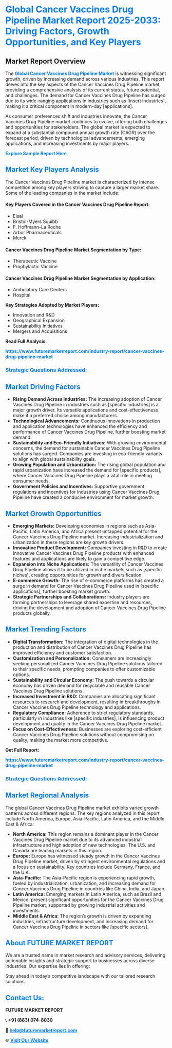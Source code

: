 <h1 style="color: #007BFF;">Global Cancer Vaccines Drug Pipeline Market Report 2025-2033: Driving Factors, Growth Opportunities, and Key Players</h1>

<section id="overview">
<h2>Market Report Overview</h2>
<p>The <a href="https://www.futuremarketreport.com/industry-report/cancer-vaccines-drug-pipeline-market" style="color: #007BFF; text-decoration: none;"><strong>Global Cancer Vaccines Drug Pipeline Market</strong></a> is witnessing significant growth, driven by increasing demand across various industries. This report delves into the key aspects of the Cancer Vaccines Drug Pipeline market, providing a comprehensive analysis of its current status, future potential, and challenges. The demand for Cancer Vaccines Drug Pipeline has surged due to its wide-ranging applications in industries such as [insert industries], making it a critical component in modern-day [applications].</p>
<p>As consumer preferences shift and industries innovate, the Cancer Vaccines Drug Pipeline market continues to evolve, offering both challenges and opportunities for stakeholders. The global market is expected to expand at a substantial compound annual growth rate (CAGR) over the forecast period, driven by technological advancements, emerging applications, and increasing investments by major players.</p>
</section>

<section id="overview">
<p><a href="https://www.futuremarketreport.com/request-sample/reportId=77145" style="color: #007BFF; text-decoration: none;"><strong>Explore Sample Report Here</strong></a></p>
</section>

<section id="key-players">
<h2 style="color: #007BFF;">Market Key Players Analysis</h2>
<p>The Cancer Vaccines Drug Pipeline market is characterized by intense competition among key players striving to capture a larger market share. Some of the leading companies in the market include:</p>
<h4>Key Players Covered in the Cancer Vaccines Drug Pipeline Report:</h4>
<ul><li>Eisai</li><li>Bristol-Myers Squibb</li><li>F. Hoffmann-La Roche</li><li>Arbor Pharmaceuticals</li><li>Merck</li></ul>
<h4>Cancer Vaccines Drug Pipeline Market Segmentation by Type:</h4>
<ul><li>Therapeutic Vaccine</li><li>Prophylactic Vaccine</li></ul>

<h4>Cancer Vaccines Drug Pipeline Market Segmentation by Application:</h4>
<ul><li>Ambulatory Care Centers</li><li>Hospital</li></ul>
<p><strong>Key Strategies Adopted by Market Players:</strong></p>
<ul>
<li>Innovation and R&D</li>
<li>Geographical Expansion</li>
<li>Sustainability Initiatives</li>
<li>Mergers and Acquisitions</li>
</ul>
</section>

<section>
<p><strong>Read Full Analysis: </strong></p><a href="https://www.futuremarketreport.com/industry-report/cancer-vaccines-drug-pipeline-market" style="color: #007BFF; text-decoration: none;"><strong>https://www.futuremarketreport.com/industry-report/cancer-vaccines-drug-pipeline-market</strong></a>
<h3 style="color: #007BFF;">Strategic Questions Addressed:</h3>
</section>

<section id="driving-factors">
<h2 style="color: #007BFF;">Market Driving Factors</h2>
<ul>
<li><strong>Rising Demand Across Industries:</strong> The increasing adoption of Cancer Vaccines Drug Pipeline in industries such as [specific industries] is a major growth driver. Its versatile applications and cost-effectiveness make it a preferred choice among manufacturers.</li>
<li><strong>Technological Advancements:</strong> Continuous innovations in production and application technologies have enhanced the efficiency and performance of Cancer Vaccines Drug Pipeline, further boosting market demand.</li>
<li><strong>Sustainability and Eco-Friendly Initiatives:</strong> With growing environmental concerns, the demand for sustainable Cancer Vaccines Drug Pipeline solutions has surged. Companies are investing in eco-friendly variants to align with global sustainability goals.</li>
<li><strong>Growing Population and Urbanization:</strong> The rising global population and rapid urbanization have increased the demand for [specific products], where Cancer Vaccines Drug Pipeline plays a vital role in meeting consumer needs.</li>
<li><strong>Government Policies and Incentives:</strong> Supportive government regulations and incentives for industries using Cancer Vaccines Drug Pipeline have created a conducive environment for market growth.</li>
</ul>
</section>

<section id="growth-opportunities">
<h2 style="color: #007BFF;">Market Growth Opportunities</h2>
<ul>
<li><strong>Emerging Markets:</strong> Developing economies in regions such as Asia-Pacific, Latin America, and Africa present untapped potential for the Cancer Vaccines Drug Pipeline market. Increasing industrialization and urbanization in these regions are key growth drivers.</li>
<li><strong>Innovative Product Development:</strong> Companies investing in R&D to create innovative Cancer Vaccines Drug Pipeline products with enhanced features and applications are likely to gain a competitive edge.</li>
<li><strong>Expansion into Niche Applications:</strong> The versatility of Cancer Vaccines Drug Pipeline allows it to be utilized in niche markets such as [specific niches], creating opportunities for growth and diversification.</li>
<li><strong>E-commerce Growth:</strong> The rise of e-commerce platforms has created a surge in demand for Cancer Vaccines Drug Pipeline used in [specific applications], further boosting market growth.</li>
<li><strong>Strategic Partnerships and Collaborations:</strong> Industry players are forming partnerships to leverage shared expertise and resources, driving the development and adoption of Cancer Vaccines Drug Pipeline products globally.</li>
</ul>
</section>

<section id="trending-factors">
<h2 style="color: #007BFF;">Market Trending Factors</h2>
<ul>
<li><strong>Digital Transformation:</strong> The integration of digital technologies in the production and distribution of Cancer Vaccines Drug Pipeline has improved efficiency and customer satisfaction.</li>
<li><strong>Customization and Personalization:</strong> Consumers are increasingly seeking personalized Cancer Vaccines Drug Pipeline solutions tailored to their specific needs, prompting companies to offer customizable options.</li>
<li><strong>Sustainability and Circular Economy:</strong> The push towards a circular economy has driven demand for recyclable and reusable Cancer Vaccines Drug Pipeline solutions.</li>
<li><strong>Increased Investment in R&D:</strong> Companies are allocating significant resources to research and development, resulting in breakthroughs in Cancer Vaccines Drug Pipeline technology and applications.</li>
<li><strong>Regulatory Compliance:</strong> Adherence to strict regulatory standards, particularly in industries like [specific industries], is influencing product development and quality in the Cancer Vaccines Drug Pipeline market.</li>
<li><strong>Focus on Cost-Effectiveness:</strong> Businesses are exploring cost-efficient Cancer Vaccines Drug Pipeline solutions without compromising on quality, making the market more competitive.</li>
</ul>
</section>

<section>
<p><strong>Get Full Report: </strong></p><a href="https://www.futuremarketreport.com/industry-report/cancer-vaccines-drug-pipeline-market" style="color: #007BFF; text-decoration: none;"><strong>https://www.futuremarketreport.com/industry-report/cancer-vaccines-drug-pipeline-market</strong></a>
<h3 style="color: #007BFF;">Strategic Questions Addressed:</h3>
</section>


<section id="regional-analysis">
<h2 style="color: #007BFF;">Market Regional Analysis</h2>
<p>The global Cancer Vaccines Drug Pipeline market exhibits varied growth patterns across different regions. The key regions analyzed in this report include North America, Europe, Asia-Pacific, Latin America, and the Middle East & Africa:</p>
<ul>
<li><strong>North America:</strong> This region remains a dominant player in the Cancer Vaccines Drug Pipeline market due to its advanced industrial infrastructure and high adoption of new technologies. The U.S. and Canada are leading markets in this region.</li>
<li><strong>Europe:</strong> Europe has witnessed steady growth in the Cancer Vaccines Drug Pipeline market, driven by stringent environmental regulations and a focus on sustainability. Key countries include Germany, France, and the U.K.</li>
<li><strong>Asia-Pacific:</strong> The Asia-Pacific region is experiencing rapid growth, fueled by industrialization, urbanization, and increasing demand for Cancer Vaccines Drug Pipeline in countries like China, India, and Japan.</li>
<li><strong>Latin America:</strong> Emerging markets in Latin America, such as Brazil and Mexico, present significant opportunities for the Cancer Vaccines Drug Pipeline market, supported by growing industrial activities and investments.</li>
<li><strong>Middle East & Africa:</strong> The region’s growth is driven by expanding industries, infrastructure development, and increasing demand for Cancer Vaccines Drug Pipeline in sectors like [specific sectors].</li>
</ul>
</section>

<footer>
<h2 style="color: #007BFF;">About FUTURE MARKET REPORT</h2>
<p>We are a trusted name in market research and advisory services, delivering actionable insights and strategic support to businesses across diverse industries. Our expertise lies in offering:</p>

<p>Stay ahead in today’s competitive landscape with our tailored research solutions.</p>

<h2 style="color: #007BFF;">Contact Us:</h2>
<p><strong>FUTURE MARKET REPORT</strong></p>
<p>📞 <strong>+91 (883) 074-8030</strong></p>
<p>📧 <strong><a href="mailto:help@futuremarketreport.com" style="color: #007BFF;">help@futuremarketreport.com</a></strong></p>
<p>🌐 <strong><a href="https://www.futuremarketreport.com/" style="color: #007BFF;">Visit Our Website</a></strong></p>
</footer>